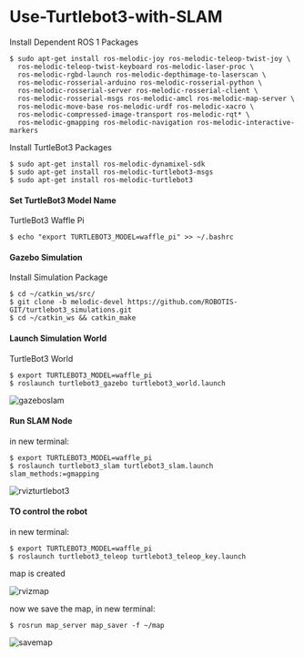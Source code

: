 # Use-Turtlebot3-with-SLAM

Install Dependent ROS 1 Packages
```
$ sudo apt-get install ros-melodic-joy ros-melodic-teleop-twist-joy \
  ros-melodic-teleop-twist-keyboard ros-melodic-laser-proc \
  ros-melodic-rgbd-launch ros-melodic-depthimage-to-laserscan \
  ros-melodic-rosserial-arduino ros-melodic-rosserial-python \
  ros-melodic-rosserial-server ros-melodic-rosserial-client \
  ros-melodic-rosserial-msgs ros-melodic-amcl ros-melodic-map-server \
  ros-melodic-move-base ros-melodic-urdf ros-melodic-xacro \
  ros-melodic-compressed-image-transport ros-melodic-rqt* \
  ros-melodic-gmapping ros-melodic-navigation ros-melodic-interactive-markers
```
Install TurtleBot3 Packages
```
$ sudo apt-get install ros-melodic-dynamixel-sdk
$ sudo apt-get install ros-melodic-turtlebot3-msgs
$ sudo apt-get install ros-melodic-turtlebot3
```
#### Set TurtleBot3 Model Name
TurtleBot3 Waffle Pi
```
$ echo "export TURTLEBOT3_MODEL=waffle_pi" >> ~/.bashrc
```
#### Gazebo Simulation
Install Simulation Package
```
$ cd ~/catkin_ws/src/
$ git clone -b melodic-devel https://github.com/ROBOTIS-GIT/turtlebot3_simulations.git
$ cd ~/catkin_ws && catkin_make
```
#### Launch Simulation World
TurtleBot3 World
```
$ export TURTLEBOT3_MODEL=waffle_pi
$ roslaunch turtlebot3_gazebo turtlebot3_world.launch
```
![gazeboslam](https://user-images.githubusercontent.com/85634104/122987979-e7fd4100-d3a9-11eb-9d28-f69b13f95f75.png)

#### Run SLAM Node
in new terminal:
```
$ export TURTLEBOT3_MODEL=waffle_pi
$ roslaunch turtlebot3_slam turtlebot3_slam.launch slam_methods:=gmapping
```
![rvizturtlebot3](https://user-images.githubusercontent.com/85634104/123177648-53b8da00-d48e-11eb-86d6-b8ba1432607d.png)


#### TO control the robot
in new terminal:
```
$ export TURTLEBOT3_MODEL=waffle_pi
$ roslaunch turtlebot3_teleop turtlebot3_teleop_key.launch
```
map is created

![rvizmap](https://user-images.githubusercontent.com/85634104/123177629-4ef42600-d48e-11eb-96fc-eb01c5ffe5ca.png)

now we save the map, in new terminal:
```
$ rosrun map_server map_saver -f ~/map
```
![savemap](https://user-images.githubusercontent.com/85634104/123178187-5a941c80-d48f-11eb-85e6-2d8d03f693b7.png)

